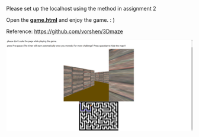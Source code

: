 Please set up the localhost using the method in assignment 2

Open the **<u>game.html</u>** and enjoy the game.   : )

Reference:
https://github.com/vorshen/3Dmaze



![avatar](https://github.com/YinghanHuang/Computer-Graphics-Final-Project/blob/main/image/snapshot.png)